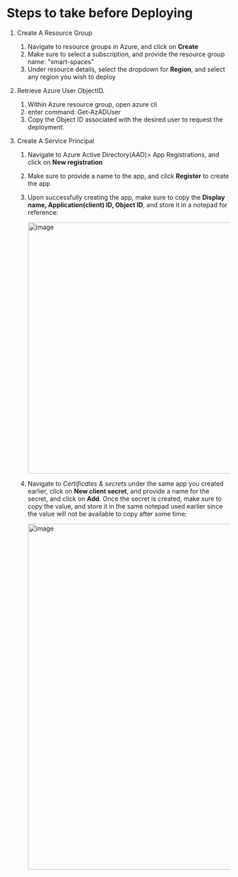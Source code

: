 # Steps to take before Deploying

1. Create A Resource Group
    1. Navigate to resource groups in Azure, and click on **Create**
    2. Make sure to select a subscription, and provide the resource group name: "smart-spaces"
    3. Under resource details, select the dropdown for **Region**, and select any region you wish to deploy 

2. Retrieve Azure User ObjectID.
    1. Within Azure resource group, open azure cli
    2. enter command: Get-AzADUser
    3. Copy the Object ID associated with the desired user to request the deployment.

3. Create A Service Principal
    1. Navigate to Azure Active Directory(AAD)> App Registrations, and click on **New registration**
    2. Make sure to provide a name to the app, and click **Register** to create the app
    3. Upon successfully creating the app, make sure to copy the **Display name, Application(client) ID, Object ID**, and store it in a notepad for reference:
    
    
       <img width="565" alt="image" src="https://user-images.githubusercontent.com/83011430/195068161-49589f52-b2d6-4e4d-808f-9b14cc90ad43.png">
    
    4. Navigate to *Certificates & secrets* under the same app you created earlier, click on **New client secret**, and provide a name for the secret, and click on     **Add**. Once the secret is created, make sure to copy the value, and store it in the same notepad used earlier since the value will not be available to copy after some time:
    
    
       <img width="778" alt="image" src="https://user-images.githubusercontent.com/83011430/195070565-84cd3aa7-bb0a-4b7b-9813-cba6c50d64f6.png">

